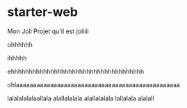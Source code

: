# starter-web
Mon Joli Projet
qu'il est joliiii

ohhhhhh

ihhhhh


ehhhhhhhhhhhhhhhhhhhhhhhhhhhhhhhhhhhhh


ohlaaaaaaaaaaaaaaaaaaaaaaaaaaaaaaaaaaaaaaaaaaaaaaaa



lalalalalalaallala
alallalalala
alallalalala
lallalala
alalall
